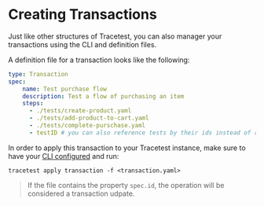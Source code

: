 # Creating Transactions

Just like other structures of Tracetest, you can also manager your transactions using the CLI and definition files.

A definition file for a transaction looks like the following:

```yaml
type: Transaction
spec:
    name: Test purchase flow
    description: Test a flow of purchasing an item
    steps:
      - ./tests/create-product.yaml
      - ./tests/add-product-to-cart.yaml
      - ./tests/complete-purschase.yaml
      - testID # you can also reference tests by their ids instead of referencing the definition file
```

In order to apply this transaction to your Tracetest instance, make sure to have your [CLI configured](./configuring-your-cli.md) and run:

```
tracetest apply transaction -f <transaction.yaml>
```

> If the file contains the property `spec.id`, the operation will be considered a transaction udpate.

